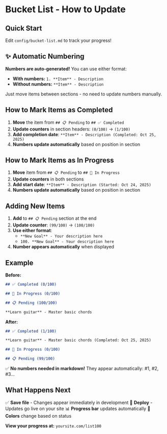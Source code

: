 # Bucket List - How to Update

## Quick Start

Edit `config/bucket-list.md` to track your progress!

## ✨ Automatic Numbering

**Numbers are auto-generated!** You can use either format:

- **With numbers:** `1. **Item** - Description`
- **Without numbers:** `**Item** - Description`

Just move items between sections - no need to update numbers manually.

## How to Mark Items as Completed

1. **Move** the item from `## 📋 Pending` to `## ✅ Completed`
2. **Update counters** in section headers: `(0/100)` → `(1/100)`
3. **Add completion date**: `**Item** - Description (Completed: Oct 25, 2025)`
4. **Numbers update automatically** based on position in section

## How to Mark Items as In Progress

1. **Move** item from `## 📋 Pending` to `## 🚧 In Progress`
2. **Update counters** in both sections
3. **Add start date**: `**Item** - Description (Started: Oct 24, 2025)`
4. **Numbers update automatically** based on position in section

## Adding New Items

1. **Add** to `## 📋 Pending` section at the end
2. **Update counter**: `(99/100)` → `(100/100)`
3. **Use either format**:
   - `**New Goal** - Your description here`
   - `100. **New Goal** - Your description here`
4. **Number appears automatically** when displayed

## Example

**Before:**

```markdown
## ✅ Completed (0/100)

## 🚧 In Progress (0/100)

## 📋 Pending (100/100)

**Learn guitar** - Master basic chords
```

**After:**

```markdown
## ✅ Completed (1/100)

**Learn guitar** - Master basic chords (Completed: Oct 25, 2025)

## 🚧 In Progress (0/100)

## 📋 Pending (99/100)
```

✅ **No numbers needed in markdown!** They appear automatically: #1, #2, #3...

## What Happens Next

✅ **Save file** - Changes appear immediately in development
🚀 **Deploy** - Updates go live on your site
📊 **Progress bar** updates automatically
🎨 **Colors** change based on status

**View your progress at:** `yoursite.com/list100`
